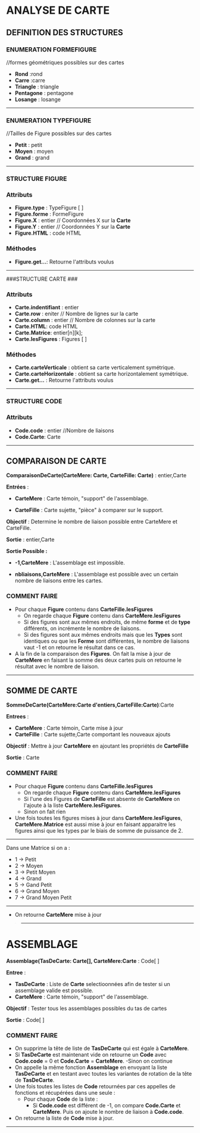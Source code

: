 # ANALYSE DE CARTE #

## DEFINITION DES STRUCTURES ##
### ENUMERATION FORMEFIGURE ###
//formes géométriques possibles sur des cartes

- **Rond** :rond
- **Carre** :carre
- **Triangle** : triangle
- **Pentagone** : pentagone
- **Losange** : losange

---
### ENUMERATION TYPEFIGURE ###
//Tailles de Figure possibles sur des cartes
- **Petit** : petit
- **Moyen** : moyen
- **Grand** : grand

---
### STRUCTURE FIGURE ###
### Attributs ###
- **Figure.type** : TypeFigure [ ]
- **Figure.forme** : FormeFigure
- **Figure.X** : entier // Coordonnées X sur la **Carte**
- **Figure.Y** : entier // Coordonnées Y sur la **Carte**
- **Figure.HTML** : code HTML
### Méthodes ###
- **Figure.get...**: Retourne l'attributs voulus

---
###STRUCTURE CARTE ###

### Attributs ###
- **Carte.indentifiant** : entier
-  **Carte.row** : eniter // Nombre de lignes sur la carte
-  **Carte.column** : entier // Nombre de colonnes sur la carte
- **Carte.HTML**: code HTML
- **Carte.Matrice**: entier[n][k];
- **Carte.lesFigures** : Figures [ ]
### Méthodes ###
- **Carte.carteVerticale** : obtient sa carte verticalement symétrique.
- **Carte.carteHorizontale** : obtient sa carte horizontalement symétrique.
- **Carte.get...** : Retourne l'attributs voulus

---
### STRUCTURE CODE ###

### Attributs ###
- **Code.code** : entier //Nombre de liaisons
- **Code.Carte**: Carte

---

## COMPARAISON DE CARTE ##

**ComparaisonDeCarte(CarteMere: Carte,  CarteFille: Carte)** : entier,Carte

**Entrées** : 

- **CarteMere** : Carte témoin, "support" de l'assemblage.

-  **CarteFille** : Carte sujette, "pièce" à comparer sur le support.

**Objectif** : Determine le nombre de liaison possible entre CarteMere et CarteFille.

**Sortie** : entier,Carte

**Sortie Possible :**

- **-1,CarteMere** : L'assemblage est impossible.

- **nbliaisons,CarteMere** : L'assemblage est possible avec un certain nombre de liaisons entre les cartes.


### COMMENT FAIRE ###
- Pour chaque **Figure** contenu dans **CarteFille.lesFigures**
	- On regarde chaque **Figure** contenu dans **CarteMere.lesFigures**
	- Si des figures sont aux mêmes endroits, de même **forme** et de **type** différents, on incrémente le nombre de liaisons.
	- Si des figures sont aux mêmes endroits mais que les **Types** sont identiques ou que les **Forme** sont différentes, le nombre de liaisons vaut -1 et on retourne le résultat dans ce cas.
- A la fin de la comparaison des **Figures**. On fait la mise à jour de **CarteMere** en faisant la somme des deux cartes puis on retourne le résultat avec le nombre de liaison.

---


## SOMME DE CARTE #

**SommeDeCarte(CarteMere:Carte d'entiers,CarteFille:Carte)**:Carte

**Entrees** :

 - **CarteMere** : Carte témoin, Carte mise à jour
-  **CarteFille** : Carte sujette,Carte comportant les nouveaux ajouts

**Objectif** : Mettre à jour **CarteMere**  en ajoutant les propriétés de **CarteFille**

**Sortie** : Carte

### COMMENT FAIRE ###
- Pour chaque **Figure** contenu dans **CarteFille.lesFigures**
	- On regarde chaque **Figure** contenu dans **CarteMere.lesFigures**
	- Si l'une des Figures de **CarteFille** est absente de **CarteMere** on l'ajoute à la liste **CarteMere.lesFigures**.
	- Sinon on fait rien
- Une fois toutes les figures mises à jour dans **CarteMere.lesFigures**, **CarteMere.Matrice** est aussi mise à jour en faisant apparaitre les figures ainsi que les types par le biais de somme de puissance de 2.

---

Dans une Matrice si on a : 

- 1 -> Petit
- 2 -> Moyen
- 3 -> Petit Moyen
- 4 -> Grand
- 5 -> Gand Petit
- 6 -> Grand Moyen
- 7 -> Grand Moyen Petit

---
- On retourne **CarteMere** mise à jour
> ---

# ASSEMBLAGE #

**Assemblage(TasDeCarte: Carte[], CarteMere:Carte** : Code[ ]

**Entree** : 

 - **TasDeCarte** : Liste de **Carte** selectioonnées afin de tester si un assemblage valide est possible.
 -  **CarteMere** : Carte témoin, "support" de l'assemblage.

**Objectif** : Tester tous les assemblages possibles du tas de cartes

**Sortie** : Code[ ]

### COMMENT FAIRE ###

- On supprime la tête de liste de **TasDeCarte** qui est égale à **CarteMere**.
- Si **TasDeCarte** est maintenant vide on retourne un **Code** avec **Code.code** = 0 et **Code.Carte** = **CarteMere**.
	-Sinon on continue  
- On appelle la même fonction **Assemblage** en envoyant la liste **TasDeCarte** et en testant avec toutes les variantes de rotation de la tête de **TasDeCarte**.
- Une fois toutes les listes de **Code** retournées par ces appelles de fonctions et récupérées dans une seule :
	- Pour chaque **Code** de la liste :
		- Si **Code.code**  est différent de -1, on compare **Code.Carte** et **CarteMere**. Puis on ajoute le nombre de liaison à **Code.code**.
- On retourne la liste de **Code** mise à jour.

---
















